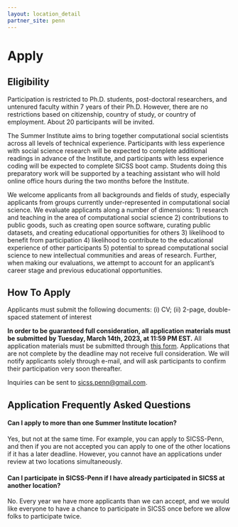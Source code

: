 ```yaml
---
layout: location_detail
partner_site: penn
---
```


# Apply

## Eligibility

Participation is restricted to Ph.D. students, post-doctoral researchers, and untenured faculty within 7 years of their Ph.D. However, there are no restrictions based on citizenship, country of study, or country of employment. About 20 participants will be invited.

The Summer Institute aims to bring together computational social scientists across all levels of technical experience. Participants with less experience with social science research will be expected to complete additional readings in advance of the Institute, and participants with less experience coding will be expected to complete SICSS boot camp. Students doing this preparatory work will be supported by a teaching assistant who will hold online office hours during the two months before the Institute.

We welcome applicants from all backgrounds and fields of study, especially applicants from groups currently under-represented in computational social science. We evaluate applicants along a number of dimensions: 1) research and teaching in the area of computational social science 2) contributions to public goods, such as creating open source software, curating public datasets, and creating educational opportunities for others 3) likelihood to benefit from participation 4) likelihood to contribute to the educational experience of other participants 5) potential to spread computational social science to new intellectual communities and areas of research. Further, when making our evaluations, we attempt to account for an applicant’s career stage and previous educational opportunities.

## How To Apply

Applicants must submit the following documents: (i) CV; (ii) 2-page, double-spaced statement of interest

**In order to be guaranteed full consideration, all application materials must be submitted by Tuesday, March 14th, 2023, at 11:59 PM EST.** All application materials must be submitted through [this form](https://forms.gle/oAKJTg11n9YGAjBx6). Applications that are not complete by the deadline may not receive full consideration. We will notify applicants solely through e-mail, and will ask participants to confirm their participation very soon thereafter.

Inquiries can be sent to sicss.penn@gmail.com.

## Application Frequently Asked Questions

#### Can I apply to more than one Summer Institute location?

Yes, but not at the same time. For example, you can apply to SICSS-Penn, and then if you are not accepted you can apply to one of the other locations if it has a later deadline. However, you cannot have an applications under review at two locations simultaneously.

#### Can I participate in SICSS-Penn if I have already participated in SICSS at another location?

No. Every year we have more applicants than we can accept, and we would like everyone to have a chance to participate in SICSS once before we allow folks to participate twice.
